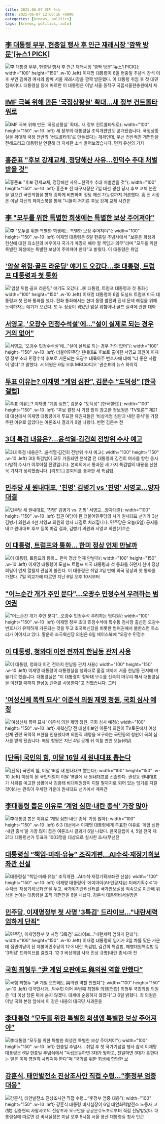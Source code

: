 ```yaml
---
title: 2025.06.07 정치 뉴스
date: 2025-06-07 12:05:16 +0900
categories: [krnews, politics]
tags: [krnews, politics, auto]
---
```

## [李 대통령 부부, 현충일 행사 후 인근 재래시장 '깜짝 방문'[뉴스1 PICK]](https://n.news.naver.com/mnews/article/421/0008298904)

![李 대통령 부부, 현충일 행사 후 인근 재래시장 '깜짝 방문'[뉴스1 PICK]](https://mimgnews.pstatic.net/image/origin/421/2025/06/06/8298904.jpg?type=nf220_150){: width="100" height="150" .w-10 .left}
이재명 대통령이 6일 현충일 추념식 참석 이후 부인 김혜경 여사와 함께 서울 재래시장을 깜짝 방문했다. 이 대통령 취임 후 첫 대민 접촉이다. 대통령실 등에 따르면 이 대통령은 이날 서울 동작구 국립서울현충원에서 제

## [IMF 극복 위해 만든 '국정상황실' 확대…새 정부 컨트롤타워로](https://n.news.naver.com/mnews/article/437/0000443709)

![IMF 극복 위해 만든 '국정상황실' 확대…새 정부 컨트롤타워로](https://mimgnews.pstatic.net/image/origin/437/2025/06/06/443709.jpg?type=nf220_150){: width="100" height="150" .w-10 .left}
새 정부의 대통령실 조직개편안도 공개됐습니다. 국정상황실을 확대해 국정 전반의 '컨트롤타워'로 만들겠다는 계획인데, 우선 전반적인 개편안을 전해드리고 대통령실 연결해 더 자세한 소식 들어보겠습니다. 먼저 유선의 기자

## [홍준표 "후보 강제교체, 정당해산 사유…한덕수 추대 처벌받을 것"](https://n.news.naver.com/mnews/article/025/0003446363)

![홍준표 "후보 강제교체, 정당해산 사유…한덕수 추대 처벌받을 것"](https://mimgnews.pstatic.net/image/origin/025/2025/06/07/3446363.jpg?type=nf220_150){: width="100" height="150" .w-10 .left}
홍준표 전 대구시장은 7일 대선 경선 당시 후보 교체 논란을 일으킨 국민의힘을 향해 강하게 비판하며 정당 해산 가능성까지 거론했다. 홍 전 시장은 이날 자신의 페이스북을 통해 "니들이 저지른 후보 강제 교체 사건은

## [李 "모두를 위한 특별한 희생에는 특별한 보상 주어져야"](https://n.news.naver.com/mnews/article/088/0000951916)

![李 "모두를 위한 특별한 희생에는 특별한 보상 주어져야"](https://mimgnews.pstatic.net/image/origin/088/2025/06/06/951916.jpg?type=nf220_150){: width="100" height="150" .w-10 .left}
이재명 대통령은 6일 현충일 추념사에서 "보훈은 희생과 헌신에 대한 최소한의 예우이자 국가가 마땅히 해야 할 책임과 의무"라며 "모두를 위한 특별한 희생에는 특별한 보상이 주어져야 한다"고 밝혔다. 이 대통령은 취임

## ['암살 위험·골프 라운딩' 얘기도 오갔다…李 대통령,  트럼프 대통령과 첫 통화](https://n.news.naver.com/mnews/article/277/0005603969)

!['암살 위험·골프 라운딩' 얘기도 오갔다…李 대통령,  트럼프 대통령과 첫 통화](https://mimgnews.pstatic.net/image/origin/277/2025/06/06/5603969.jpg?type=nf220_150){: width="100" height="150" .w-10 .left}
이재명 대통령이 6일 도널드 트럼프 미국 대통령과 첫 전화 통화를 했다. 전화 통화에서는 한미 동맹 발전과 관세 문제 해결을 위해 노력하자는 얘기가 오갔다. 또 두 정상이 겪었던 암살 위험이나 골프 실력에 관한 대화

## [서영교, '오광수 민정수석설'에…"설이 실제로 되는 경우 거의 없어"](https://n.news.naver.com/mnews/article/448/0000533239)

![서영교, '오광수 민정수석설'에…"설이 실제로 되는 경우 거의 없어"](https://mimgnews.pstatic.net/image/origin/448/2025/06/07/533239.jpg?type=nf220_150){: width="100" height="150" .w-10 .left}
더불어민주당 원내대표 후보로 출마한 서영교 의원이 이재명 정부 초대 민정수석 후보로 거론되는 오광수 대륙아주 변호사에 대해 "더 좋은 사람이 많다"고 말했다. 서 의원은 6일 오후 MBC라디오 '권순표의 뉴스 하이킥

## [투표 이유는? 이재명 “계엄 심판”, 김문수 “도덕성” [한국갤럽]](https://n.news.naver.com/mnews/article/366/0001083363)

![투표 이유는? 이재명 “계엄 심판”, 김문수 “도덕성” [한국갤럽]](https://mimgnews.pstatic.net/image/origin/366/2025/06/06/1083363.jpg?type=nf220_150){: width="100" height="150" .w-10 .left}
“후보 결정 시 가장 많이 참고한 정보원은 ‘TV토론’” 제21대 대선에서 이재명 대통령에게 투표한 유권자들은 ‘비상계엄 심판과 내란 종식’을 가장 주된 이유로 꼽았다는 여론조사 결과가 6일 나왔다. 반면 김문수 전

## [3대 특검 내용은?…윤석열·김건희 전방위 수사 예고](https://n.news.naver.com/mnews/article/056/0011965588)

![3대 특검 내용은?…윤석열·김건희 전방위 수사 예고](https://mimgnews.pstatic.net/image/origin/056/2025/06/06/11965588.jpg?type=nf220_150){: width="100" height="150" .w-10 .left}
3대 특검법이 모두 가동되면 윤석열 전 대통령과 김건희 여사를 향한 동시다발적 수사가 이루어질 전망입니다. 본회의에서 통과된 세 가지 특검법의 내용을 신현욱 기자가 정리했습니다. [리포트] 본회의를 통과한 세 특검법

## [민주당 새 원내대표, '친명' 김병기 vs '친명' 서영교…양자대결](https://n.news.naver.com/mnews/article/437/0000443714)

![민주당 새 원내대표, '친명' 김병기 vs '친명' 서영교…양자대결](https://mimgnews.pstatic.net/image/origin/437/2025/06/06/443714.jpg?type=nf220_150){: width="100" height="150" .w-10 .left}
집권 여당이 된 더불어민주당의 차기 원내대표 선거가 3선 김병기 의원과 4선 서영교 의원의 양자 대결로 치러집니다. 민주당은 오늘(6일) 공지를 내고 원내대표 후보 등록 마감 결과, 김병기 의원과 서영교 의원(기호순

## [이 대통령, 트럼프와 통화… 한미 정상 언제 만날까](https://n.news.naver.com/mnews/article/082/0001329452)

![이 대통령, 트럼프와 통화… 한미 정상 언제 만날까](https://mimgnews.pstatic.net/image/origin/082/2025/06/07/1329452.jpg?type=nf220_150){: width="100" height="150" .w-10 .left}
이재명 대통령이 도널드 트럼프 미국 대통령과 첫 통화를 하면서 한미 정상회담이 언제 열릴지 관심이 쏠린다. 이 대통령은 취임 3일 만에 외국 정상과 첫 통화를 가졌다. 7일 외교가에 따르면 지난 6일 오후 10시부터

## ["어느순간 개가 주인 문다"…오광수 민정수석 우려하는 범여권](https://n.news.naver.com/mnews/article/025/0003446261)

!["어느순간 개가 주인 문다"…오광수 민정수석 우려하는 범여권](https://mimgnews.pstatic.net/image/origin/025/2025/06/06/3446261.jpg?type=nf220_150){: width="100" height="150" .w-10 .left}
이재명 정부 초대 민정수석에 특수통 검사장 출신인 오광수 변호사가 유력하게 거론되는 것을 두고 조국혁신당을 비롯한 범여권에서 불만스런 목소리가 이어지고 있다. 황운하 조국혁신당 의원은 6일 페이스북에 “오광수 민정수

## [이 대통령, 청와대 이전 전까지 한남동 관저 사용](https://n.news.naver.com/mnews/article/214/0001428715)

![이 대통령, 청와대 이전 전까지 한남동 관저 사용](https://mimgnews.pstatic.net/image/origin/214/2025/06/06/1428715.jpg?type=nf220_150){: width="100" height="150" .w-10 .left}
이재명 대통령이 대통령실을 청와대로 옮길 때까지 서울 한남동 관저에 머물기로 했습니다. 대통령실은 "이 대통령이 청와대 보수를 신속히 마무리 해서 대통령실을 이전할 때까지 한남동 관저를 사용한다"고 전했습니다. 그러

## ['여성신체 폭력 묘사' 이준석 의원 제명 청원, 국회 심사 예정](https://n.news.naver.com/mnews/article/052/0002202591)

!['여성신체 폭력 묘사' 이준석 의원 제명 청원, 국회 심사 예정](https://mimgnews.pstatic.net/image/origin/052/2025/06/06/2202591.jpg?type=nf220_150){: width="100" height="150" .w-10 .left}
개혁신당 전 대선후보인 이준석 의원이 TV토론에서 여성 신체 관련 폭력적 표현을 인용했다며 의원직 제명을 요구하는 국민동의 청원이 국회 심사를 받게 됐습니다. 해당 청원은 지난 4일 공개 뒤 이틀 만인 오늘(6일)

## [[단독] 국민의 힘, 이달 16일 새 원내대표 뽑는다](https://n.news.naver.com/mnews/article/009/0005504526)

![[단독] 국민의 힘, 이달 16일 새 원내대표 뽑는다](https://mimgnews.pstatic.net/image/origin/009/2025/06/06/5504526.jpg?type=nf220_150){: width="100" height="150" .w-10 .left}
야당이 된 국민의힘이 이달 16일에 새 원내대표를 선출한다. 권성동 원내대표가 사퇴를 예고한 상황에서 김용태 비대위원장이 이달 말까지로 되어 있는 임기를 지킬 것이라는 관측이 우세한 가운데 원내대표 선거에서 계파간

## [李대통령 뽑은 이유로 ‘계엄 심판·내란 종식’ 가장 많아](https://n.news.naver.com/mnews/article/020/0003639688)

![李대통령 뽑은 이유로 ‘계엄 심판·내란 종식’ 가장 많아](https://mimgnews.pstatic.net/image/origin/020/2025/06/06/3639688.jpg?type=nf220_150){: width="100" height="150" .w-10 .left}
6·3 대선에서 이재명 대통령에게 투표한 이유로 ‘계엄 심판·내란 종식’을 가장 많이 꼽은 여론조사 결과가 6일 나왔다. 한국갤럽이 4, 5일 전국 제21대 대통령선거 투표자 1003명을 대상으로 실시한 조사(무선전

## [대통령실 “책임·미래·유능” 조직개편…AI수석·재정기획보좌관 신설](https://n.news.naver.com/mnews/article/028/0002749791)

![대통령실 “책임·미래·유능” 조직개편…AI수석·재정기획보좌관 신설](https://mimgnews.pstatic.net/image/origin/028/2025/06/06/2749791.jpg?type=nf220_150){: width="100" height="150" .w-10 .left}
이재명 대통령이 ‘에이아이(AI·인공지능) 미래기획수석’과 수석급 ‘재정기획보좌관’을 두고, 국가위기관리센터를 국가안보실장 직속으로 이관해 위상을 높이는 대통령실 조직 개편안을 6일 내놨다. 강훈식 대통령비서실장은

## [민주당, 이재명정부 첫 사명 '3특검' 드라이브…"내란세력 엄하게 단죄"](https://n.news.naver.com/mnews/article/008/0005204148)

![민주당, 이재명정부 첫 사명 '3특검' 드라이브…"내란세력 엄하게 단죄"](https://mimgnews.pstatic.net/image/origin/008/2025/06/06/5204148.jpg?type=nf220_150){: width="100" height="150" .w-10 .left}
이재명 대통령의 임기가 3일 차를 맞은 가운데 집권여당이 된 더불어민주당이 12·3 내란 특검법, 김건희 특검법, 해병대원특검법 등 '3특검' 드라이브를 걸었다. 12·3 비상계엄 사태 진상 규명(내란 종식)과 전

## [국힘 최형두 “尹 계엄 오판에도 與의원 역할 안했다”](https://n.news.naver.com/mnews/article/016/0002481475)

![국힘 최형두 “尹 계엄 오판에도 與의원 역할 안했다”](https://mimgnews.pstatic.net/image/origin/016/2025/06/06/2481475.jpg?type=nf220_150){: width="100" height="150" .w-10 .left}
대국민사과…박수민 이어 두번째 최형두 의원[연합] 최형두 국민의힘 의원은 “더 이상 당론 뒤에 숨지 않겠다. 대세에 순응하지 않겠다”고 6일 밝혔다. 최 의원은 이날 국회 본청 앞에서 이 같은 내용의 대국민 사과문을

## [李대통령 “모두를 위한 특별한 희생엔 특별한 보상 주어져야”](https://n.news.naver.com/mnews/article/023/0003909569)

![李대통령 “모두를 위한 특별한 희생엔 특별한 보상 주어져야”](https://mimgnews.pstatic.net/image/origin/023/2025/06/06/3909569.jpg?type=nf220_150){: width="100" height="150" .w-10 .left}
현충일 추념사... 취임 후 첫 국가기념일 행사 참석 이재명 대통령은 6일 현충일 추념식에서 “독립운동하면 3대가 망하고, 친일하면 3대가 흥한다는 말은 이제 영원히 사라져야 한다”며 “국가를 위한 희생에 합당한 보

## [강훈식, 태안발전소 진상조사안 직접 수령…“李정부 엄중 대응”](https://n.news.naver.com/mnews/article/025/0003446316)

![강훈식, 태안발전소 진상조사안 직접 수령…“李정부 엄중 대응”](https://mimgnews.pstatic.net/image/origin/025/2025/06/06/3446316.jpg?type=nf220_150){: width="100" height="150" .w-10 .left}
강훈식 대통령 비서실장이 6일 태안화력발전소 노동자 고(故) 김충현씨 사망사고의 진상조사 요구안을 공공운수노조로부터 직접 전달받았다. 대통령실에 따르면 강 비서실장은 이날 오후 5시쯤 서울 용산 대통령실 청사 인근

